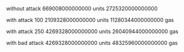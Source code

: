 
without attack
669008000000000 units
2725320000000000

with attack 100
2109328000000000 units
11280344000000000 gas

with attack 250
4269328000000000 units
26040944000000000 gas

with bad attack
4269328000000000 units
48325960000000000 gas